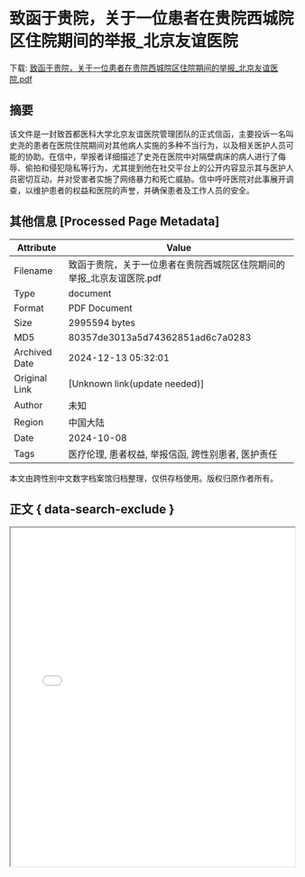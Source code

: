 # 致函于贵院，关于一位患者在贵院西城院区住院期间的举报_北京友谊医院

<!-- tcd_download_link -->
下载: <a href="致函于贵院，关于一位患者在贵院西城院区住院期间的举报_北京友谊医院.pdf" download>致函于贵院，关于一位患者在贵院西城院区住院期间的举报_北京友谊医院.pdf</a>
<!-- tcd_download_link_end -->

## 摘要

<!-- tcd_abstract -->
该文件是一封致首都医科大学北京友谊医院管理团队的正式信函，主要投诉一名叫史尧的患者在医院住院期间对其他病人实施的多种不当行为，以及相关医护人员可能的协助。在信中，举报者详细描述了史尧在医院中对隔壁病床的病人进行了侮辱、偷拍和侵犯隐私等行为，尤其提到他在社交平台上的公开内容显示其与医护人员密切互动，并对受害者实施了网络暴力和死亡威胁。信中呼吁医院对此事展开调查，以维护患者的权益和医院的声誉，并确保患者及工作人员的安全。

<!-- tcd_abstract_end -->

## 其他信息 [Processed Page Metadata]

| Attribute       | Value                                  |
|-----------------|----------------------------------------|
| Filename        | 致函于贵院，关于一位患者在贵院西城院区住院期间的举报_北京友谊医院.pdf                             |
| Type            | document                                 |
| Format          | PDF Document                               |
| Size            | 2995594 bytes                           |
| MD5             | 80357de3013a5d74362851ad6c7a0283                                  |
| Archived Date   | 2024-12-13 05:32:01                             |
| Original Link   | [Unknown link(update needed)]                         |
| Author          | 未知                               |
| Region          | 中国大陆                               |
| Date            | 2024-10-08                                 |
| Tags            | 医疗伦理, 患者权益, 举报信函, 跨性别患者, 医护责任                                 |

本文由跨性别中文数字档案馆归档整理，仅供存档使用。版权归原作者所有。


## 正文 { data-search-exclude }

<!-- tcd_main_text -->
<iframe src="../致函于贵院，关于一位患者在贵院西城院区住院期间的举报_北京友谊医院.pdf" width="100%" height="600px">
    <p>无法显示PDF，请下载查看。</p>
</iframe>
<!-- tcd_main_text_end -->

